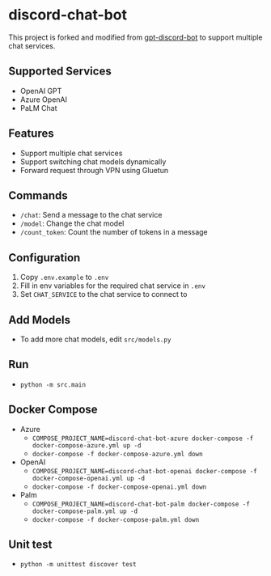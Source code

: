 # discord-chat-bot

This project is forked and modified from [gpt-discord-bot](https://github.com/openai/gpt-discord-bot) to support multiple
chat services.


## Supported Services
- OpenAI GPT
- Azure OpenAI
- PaLM Chat

## Features
- Support multiple chat services
- Support switching chat models dynamically
- Forward request through VPN using Gluetun

## Commands
- `/chat`: Send a message to the chat service
- `/model`: Change the chat model
- `/count_token`: Count the number of tokens in a message

## Configuration
1. Copy `.env.example` to `.env`
2. Fill in env variables for the required chat service in `.env`
3. Set `CHAT_SERVICE` to the chat service to connect to

## Add Models
- To add more chat models, edit `src/models.py`

## Run
- `python -m src.main`

## Docker Compose
- Azure
  - `COMPOSE_PROJECT_NAME=discord-chat-bot-azure docker-compose -f docker-compose-azure.yml up -d`
  - `docker-compose -f docker-compose-azure.yml down`
- OpenAI
  - `COMPOSE_PROJECT_NAME=discord-chat-bot-openai docker-compose -f docker-compose-openai.yml up -d`
  - `docker-compose -f docker-compose-openai.yml down`
- Palm
  - `COMPOSE_PROJECT_NAME=discord-chat-bot-palm docker-compose -f docker-compose-palm.yml up -d`
  - `docker-compose -f docker-compose-palm.yml down`

## Unit test
- `python -m unittest discover test`